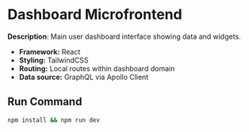 # Dashboard Microfrontend

**Description**: Main user dashboard interface showing data and widgets.

- **Framework:** React
- **Styling:** TailwindCSS
- **Routing:** Local routes within dashboard domain
- **Data source:** GraphQL via Apollo Client

## Run Command
```bash
npm install && npm run dev
```
